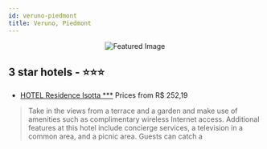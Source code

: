 ```yaml
---
id: veruno-piedmont
title: Veruno, Piedmont
---
```


<center><img src="https://i.travelapi.com/hotels/7000000/6170000/6164100/6164035/1570da23_z.jpg" alt="Featured Image" /></center>


##  3 star hotels - ⭐️⭐️⭐️

-    [HOTEL Residence Isotta ***](https://us.hurb.com/hotels/veruno/hotel-residence-isotta-JNP-JP580490?cmp=18055) Prices from R$ 252,19
   > Take in the views from a terrace and a garden and make use of amenities such as complimentary wireless Internet access. Additional features at this hotel include concierge services, a television in a common area, and a picnic area. Guests can catch a
